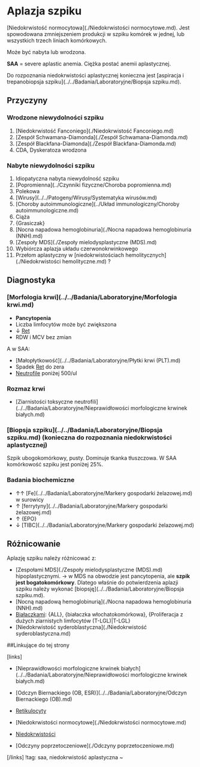 # Aplazja szpiku

[Niedokrwistość normocytowa](./Niedokrwistości normocytowe.md). Jest spowodowana zmniejszeniem produkcji w szpiku komórek w jednej, lub wszystkich trzech liniach komórkowych.

Może być nabyta lub wrodzona.

**SAA** = severe aplastic anemia. Ciężka postać anemii aplastycznej.

Do rozpoznania niedokrwistości aplastycznej konieczna jest [aspiracja i trepanobiopsja szpiku](../../Badania/Laboratoryjne/Biopsja szpiku.md).



## Przyczyny

### Wrodzone niewydolności szpiku

1. [Niedokrwistość Fanconiego](./Niedokrwistość Fanconiego.md)
2. [Zespół Schwamana-Diamonda](./Zespół Schwamana-Diamonda.md)
3. [Zespół Blackfana-Diamonda](./Zespół Blackfana-Diamonda.md)
4. CDA, Dyskeratoza wrodzona



### Nabyte niewydolności szpiku

1. Idiopatyczna nabyta niewydolność szpiku
2. [Popromienna](../Czynniki fizyczne/Choroba popromienna.md)
3. Polekowa
4. [Wirusy](../../Patogeny/Wirusy/Systematyka wirusów.md)
5. [Choroby autoimmunologiczne](../Układ immunologiczny/Choroby autoimmunologiczne.md)
6. Ciąża
7. {Grasiczak}
8. [Nocna napadowa hemoglobinuria](./Nocna napadowa hemoglobinuria (NNH).md)
9. [Zespoły MDS](./Zespoły mielodysplastyczne (MDS).md)
10. Wybiórcza aplazja układu czerwonokrwinkowego
11. Przełom aplastyczny w [niedokrwistościach hemolitycznych](./Niedokrwistości hemolityczne.md) ?



## Diagnostyka

### [Morfologia krwi](../../Badania/Laboratoryjne/Morfologia krwi.md)

- **Pancytopenia** 
- Liczba limfocytów może być zwiększona
- ↓ [Ret](../../Badania/Laboratoryjne/Retikulocyty.md)
- RDW i MCV bez zmian


A w SAA:

- [Małopłytkowość](../../Badania/Laboratoryjne/Płytki krwi (PLT).md)
- Spadek [Ret](../../Badania/Laboratoryjne/Retikulocyty.md) do zera
- [Neutrofile](../../Badania/Laboratoryjne/Neutrofile.md) poniżej 500/ul




### Rozmaz krwi

- [Ziarnistości toksyczne neutrofili](../../Badania/Laboratoryjne/Nieprawidłowości morfologiczne krwinek białych.md)




### [Biopsja szpiku](../../Badania/Laboratoryjne/Biopsja szpiku.md) (konieczna do rozpoznania niedokrwistości aplastycznej)

Szpik ubogokomórkowy, pusty. Dominuje tkanka tłuszczowa. W SAA komórkowość szpiku jest poniżej 25%.



### Badania biochemiczne

- ↑↑ [Fe](../../Badania/Laboratoryjne/Markery gospodarki żelazowej.md) w surowicy
- ↑ [ferrytyny](../../Badania/Laboratoryjne/Markery gospodarki żelazowej.md)
- ↑ {EPO}
- ↓ [TIBC](../../Badania/Laboratoryjne/Markery gospodarki żelazowej.md)




## Różnicowanie

Aplazję szpiku należy różnicować z:

- [Zespołami MDS](./Zespoły mielodysplastyczne (MDS).md) hipoplastycznymi. → w MDS na obwodzie jest pancytopenia, ale **szpik jest bogatokomórkowy**. Dlatego właśnie do potwierdzenia aplazji szpiku należy wykonać [biopsję](../../Badania/Laboratoryjne/Biopsja szpiku.md).
- [Nocną napadową hemoglobinurią](./Nocna napadowa hemoglobinuria (NNH).md)
- [Białaczkami](./Białaczki.md): {ALL}, {białaczka włochatokomórkowa}, {Proliferacja z dużych ziarnistych limfocytów (T-LGL)|T-LGL}
- [Niedokrwistość syderoblastyczna](./Niedokrwistość syderoblastyczna.md)



##Linkujące do tej strony

[links]

- [Nieprawidłowości morfologiczne krwinek białych](../../Badania/Laboratoryjne/Nieprawidłowości morfologiczne krwinek białych.md)

- [Odczyn Biernackiego (OB, ESR)](../../Badania/Laboratoryjne/Odczyn Biernackiego (OB).md)

- [Retikulocyty](../../Badania/Laboratoryjne/Retikulocyty.md)

- [Niedokrwistości normocytowe](./Niedokrwistości normocytowe.md)

- [Niedokrwistości](./Niedokrwistości.md)

- [Odczyny poprzetoczeniowe](./Odczyny poprzetoczeniowe.md)


[/links]
!tag: saa, niedokrwistość aplastyczna
~

